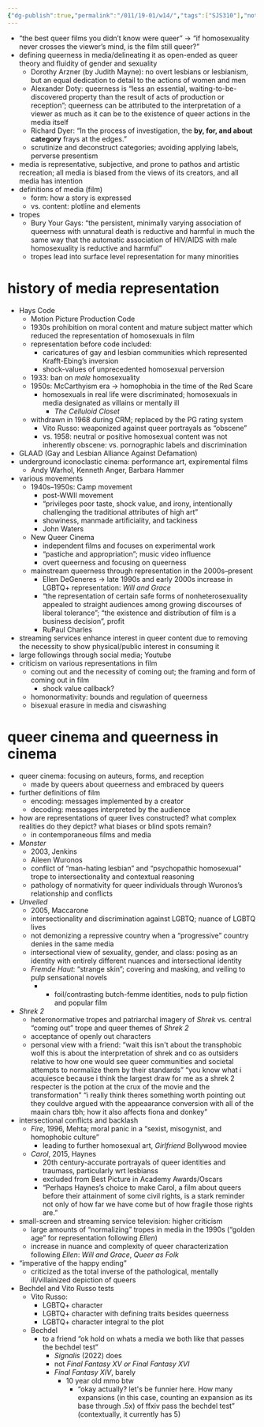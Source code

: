 ```yaml
---
{"dg-publish":true,"permalink":"/011/19-01/w14/","tags":["SJS310"],"noteIcon":"1","created":"2024-10-19T20:27:19.189-07:00","updated":"2024-09-26T15:32:34.693-07:00"}
---
```


- “the best queer films you didn’t know were queer” → “if homosexuality never crosses the viewer’s mind, is the film still queer?”
- defining queerness in media/delineating it as open-ended as queer theory and fluidity of gender and sexuality
	- Dorothy Arzner (by Judith Mayne): no overt lesbians or lesbianism, but an equal dedication to detail to the actions of women and men
	- Alexander Doty: queerness is “less an essential, waiting-to-be-discovered property than the result of acts of production or reception”; queerness can be attributed to the interpretation of a viewer as much as it can be to the existence of queer actions in the media itself
	- Richard Dyer: “In the process of investigation, the **by, for, and about category** frays at the edges.”
	- scrutinize and deconstruct categories; avoiding applying labels, perverse presentism
- media is representative, subjective, and prone to pathos and artistic recreation; all media is biased from the views of its creators, and all media has intention
- definitions of media (film)
	- form: how a story is expressed
	- vs. content: plotline and elements
- tropes
	- Bury Your Gays: “the persistent, minimally varying association of queerness with unnatural death is reductive and harmful in much the same way that the automatic association of HIV/AIDS with male homosexuality is reductive and harmful”
	- tropes lead into surface level representation for many minorities
# history of media representation
- Hays Code
	- Motion Picture Production Code
	- 1930s prohibition on moral content and mature subject matter which reduced the representation of homosexuals in film
	- representation before code included:
		- caricatures of gay and lesbian communities which represented Krafft-Ebing’s inversion
		- shock-values of unprecedented homosexual perversion
	- 1933: ban on *male* homosexuality
	- 1950s: McCarthyism era → homophobia in the time of the Red Scare
		- homosexuals in real life were discriminated; homosexuals in media designated as villains or mentally ill
			- *The Celluloid Closet*
	- withdrawn in 1968 during CRM; replaced by the PG rating system
		- Vito Russo: weaponized against queer portrayals as “obscene”
		- vs. 1958: neutral or positive homosexual content was not inherently obscene: vs. pornographic labels and discrimination
- GLAAD (Gay and Lesbian Alliance Against Defamation)
- underground iconoclastic cinema: performance art, expiremental films
	- Andy Warhol, Kenneth Anger, Barbara Hammer
- various movements
	- 1940s–1950s: Camp movement
		- post-WWII movement
		- “privileges poor taste, shock value, and irony, intentionally challenging the traditional attributes of high art”
		- showiness, manmade artificiality, and tackiness
		- John Waters
	- New Queer Cinema
		- independent films and focuses on experimental work
		- “pastiche and appropriation”; music video influence
		- overt queerness and focusing on queerness
	- mainstream queerness through representation in the 2000s–present
		- Ellen DeGeneres → late 1990s and early 2000s increase in LGBTQ+ representation: *Will and Grace*
		- “the representation of certain safe forms of nonheterosexuality appealed to straight audiences among growing discourses of liberal tolerance”; “the existence and distribution of film is a business decision”, profit
		- RuPaul Charles
- streaming services enhance interest in queer content due to removing the necessity to show physical/public interest in consuming it
- large followings through social media; Youtube
- criticism on various representations in film
	- coming out and the necessity of coming out; the framing and form of coming out in film
		- shock value callback?
	- homonormativity: bounds and regulation of queerness
	- bisexual erasure in media and ciswashing
# queer cinema and queerness in cinema
- queer cinema: focusing on auteurs, forms, and reception
	- made by queers about queerness and embraced by queers
- further definitions of film
	- encoding: messages implemented by a creator
	- decoding: messages interpreted by the audience
- how are representations of queer lives constructed? what complex realities do they depict? what biases or blind spots remain?
	- in contemporaneous films and media
- *Monster*
	- 2003, Jenkins
	- Aileen Wuronos
	- conflict of “man-hating lesbian” and “psychopathic homosexual” trope to intersectionality and contextual reasoning
	- pathology of normativity for queer individuals through Wuronos’s relationship and conflicts
- *Unveiled*
	- 2005, Maccarone
	- intersectionality and discrimination against LGBTQ; nuance of LGBTQ lives
	- not demonizing a repressive country when a “progressive” country denies in the same media
	- intersectional view of sexuality, gender, and class: posing as an identity with entirely different nuances and intersectional identity
	- *Fremde Haut*: “strange skin”; covering and masking, and veiling to pulp sensational novels
		- + foil/contrasting butch-femme identities, nods to pulp fiction and popular film
- *Shrek 2*
	- heteronormative tropes and patriarchal imagery of *Shrek* vs. central “coming out” trope and queer themes of *Shrek 2*
	- acceptance of openly out characters
	- personal view with a friend: “wait this isn't about the transphobic wolf this is about the interpretation of shrek and co as outsiders relative to how one would see queer communities and societal attempts to normalize them by their standards” “you know what i acquiesce because i think the largest draw for me as a shrek 2 respecter is the potion at the crux of the movie and the transformation” “i really think theres something worth pointing out they couldve argued with the appeaarance conversion with all of the maain chars tbh; how it also affects fiona and donkey”
- intersectional conflicts and backlash
	- *Fire*, 1996, Mehta; moral panic in a “sexist, misogynist, and homophobic culture”
		- leading to further homosexual art, *Girlfriend* Bollywood moviee
	- *Carol*, 2015, Haynes
		- 20th century-accurate portrayals of queer identities and traumass, particularly wrt lesbianss
		- excluded from Best Picture in Academy Awards/Oscars
		- “Perhaps Haynes’s choice to make Carol, a film about queers before their attainment of some civil rights, is a stark reminder not only of how far we have come but of how fragile those rights are.”
- small-screen and streaming service television: higher criticism
	- large amounts of “normalizing” tropes in media in the 1990s (“golden age” for representation following *Ellen*)
	- increase in nuance and complexity of queer characterization following *Ellen*: *Will and Grace*, *Queer as Folk*
- “imperative of the happy ending”
	- criticized as the total inverse of the pathological, mentally ill/villainized depiction of queers
- Bechdel and Vito Russo tests
	- Vito Russo:
		- LGBTQ+ character
		- LGBTQ+ character with defining traits besides queerness
		- LGBTQ+ character integral to the plot
	- Bechdel
		- to a friend “ok hold on whats a media we both like that passes the bechdel test”
			- *Signalis* (2022) does
			- not *Final Fantasy XV or Final Fantasy XVI*
			- *Final Fantasy XIV*, barely
				- 10 year old mmo btw
					- “okay actually? let's be funnier here. How many expansions (in this case, counting an expansion as its base through .5x) of ffxiv pass the bechdel test” (contextually, it currently has 5)
